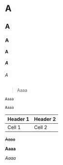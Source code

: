 # A

## A

### A

#### A

##### A

###### A

> Aaaa

`Aaaa`

    Aaaa

|Header 1|Header 2|
|--|--|
| Cell 1 | Cell 2 |

~~Aaaa~~

**Aaaa**

*Aaaa*